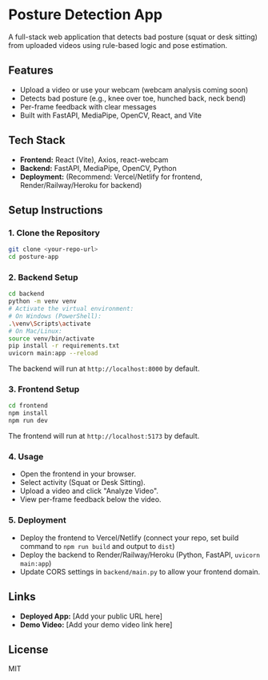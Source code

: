 # Posture Detection App

A full-stack web application that detects bad posture (squat or desk sitting) from uploaded videos using rule-based logic and pose estimation.

## Features
- Upload a video or use your webcam (webcam analysis coming soon)
- Detects bad posture (e.g., knee over toe, hunched back, neck bend)
- Per-frame feedback with clear messages
- Built with FastAPI, MediaPipe, OpenCV, React, and Vite

## Tech Stack
- **Frontend:** React (Vite), Axios, react-webcam
- **Backend:** FastAPI, MediaPipe, OpenCV, Python
- **Deployment:** (Recommend: Vercel/Netlify for frontend, Render/Railway/Heroku for backend)

## Setup Instructions

### 1. Clone the Repository
```sh
git clone <your-repo-url>
cd posture-app
```

### 2. Backend Setup
```sh
cd backend
python -m venv venv
# Activate the virtual environment:
# On Windows (PowerShell):
.\venv\Scripts\activate
# On Mac/Linux:
source venv/bin/activate
pip install -r requirements.txt
uvicorn main:app --reload
```
The backend will run at `http://localhost:8000` by default.

### 3. Frontend Setup
```sh
cd frontend
npm install
npm run dev
```
The frontend will run at `http://localhost:5173` by default.

### 4. Usage
- Open the frontend in your browser.
- Select activity (Squat or Desk Sitting).
- Upload a video and click "Analyze Video".
- View per-frame feedback below the video.

### 5. Deployment
- Deploy the frontend to Vercel/Netlify (connect your repo, set build command to `npm run build` and output to `dist`)
- Deploy the backend to Render/Railway/Heroku (Python, FastAPI, `uvicorn main:app`)
- Update CORS settings in `backend/main.py` to allow your frontend domain.

## Links
- **Deployed App:** [Add your public URL here]
- **Demo Video:** [Add your demo video link here]

## License
MIT 